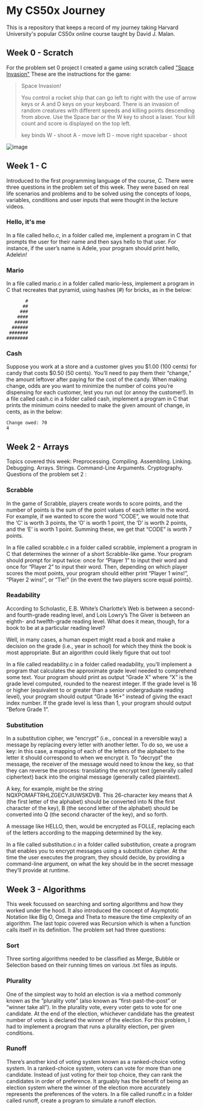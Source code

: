 # My CS50x Journey
This is a repository that keeps a record of my journey taking Harvard University's popular CS50x online course taught by David J. Malan.

## Week 0 - Scratch
For the problem set 0 project I created a game using scratch called ["Space Invasion"](https://github.com/safwanishere/CS50/blob/main/Week%200)
These are the instructions for the game:

> Space Invasion!
> 
> You control a rocket ship that can go left to right with the use of arrow keys or A and D keys on your keyboard. There is an invasion of random creatures with different speeds and killing points descending from above. Use the Space bar or the W key to shoot a laser. Your kill count and score is displayed on the top left.
> 
> key binds
> W - shoot
> A - move left
> D - move right
> spacebar - shoot

![image](https://github.com/user-attachments/assets/9956a934-2aa0-4c74-b374-77297e48d294)

## Week 1 - C
Introduced to the first programming language of the course, C. There were three questions in the problem set of this week. They were based on real life scenarios and problems and to be solved using the concepts of loops, variables, conditions and user inputs that were thought in the lecture videos.

### Hello, it's me
In a file called hello.c, in a folder called me, implement a program in C that prompts the user for their name and then says hello to that user. For instance, if the user’s name is Adele, your program should print hello, Adele\n!

### Mario
In a file called mario.c in a folder called mario-less, implement a program in C that recreates that pyramid, using hashes (#) for bricks, as in the below:
```
       #
      ##
     ###
    ####
   #####
  ######
 #######
########
```

### Cash
Suppose you work at a store and a customer gives you $1.00 (100 cents) for candy that costs $0.50 (50 cents). You’ll need to pay them their “change,” the amount leftover after paying for the cost of the candy. When making change, odds are you want to minimize the number of coins you’re dispensing for each customer, lest you run out (or annoy the customer!). In a file called cash.c in a folder called cash, implement a program in C that prints the minimum coins needed to make the given amount of change, in cents, as in the below:
```
Change owed: 70
4
```

## Week 2 - Arrays
Topics covered this week: Preprocessing. Compiling. Assembling. Linking. Debugging. Arrays. Strings. Command-Line Arguments. Cryptography.
Questions of the problem set 2 :

### Scrabble
In the game of Scrabble, players create words to score points, and the number of points is the sum of the point values of each letter in the word.
For example, if we wanted to score the word “CODE”, we would note that the ‘C’ is worth 3 points, the ‘O’ is worth 1 point, the ‘D’ is worth 2 points, and the ‘E’ is worth 1 point. Summing these, we get that “CODE” is worth 7 points.

In a file called scrabble.c in a folder called scrabble, implement a program in C that determines the winner of a short Scrabble-like game. Your program should prompt for input twice: once for “Player 1” to input their word and once for “Player 2” to input their word. Then, depending on which player scores the most points, your program should either print “Player 1 wins!”, “Player 2 wins!”, or “Tie!” (in the event the two players score equal points).

### Readability
According to Scholastic, E.B. White’s Charlotte’s Web is between a second- and fourth-grade reading level, and Lois Lowry’s The Giver is between an eighth- and twelfth-grade reading level. What does it mean, though, for a book to be at a particular reading level?

Well, in many cases, a human expert might read a book and make a decision on the grade (i.e., year in school) for which they think the book is most appropriate. But an algorithm could likely figure that out too!

In a file called readability.c in a folder called readability, you’ll implement a program that calculates the approximate grade level needed to comprehend some text. Your program should print as output “Grade X” where “X” is the grade level computed, rounded to the nearest integer. If the grade level is 16 or higher (equivalent to or greater than a senior undergraduate reading level), your program should output “Grade 16+” instead of giving the exact index number. If the grade level is less than 1, your program should output “Before Grade 1”.

### Substitution
In a substitution cipher, we “encrypt” (i.e., conceal in a reversible way) a message by replacing every letter with another letter. To do so, we use a key: in this case, a mapping of each of the letters of the alphabet to the letter it should correspond to when we encrypt it. To “decrypt” the message, the receiver of the message would need to know the key, so that they can reverse the process: translating the encrypt text (generally called ciphertext) back into the original message (generally called plaintext).

A key, for example, might be the string NQXPOMAFTRHLZGECYJIUWSKDVB. This 26-character key means that A (the first letter of the alphabet) should be converted into N (the first character of the key), B (the second letter of the alphabet) should be converted into Q (the second character of the key), and so forth.

A message like HELLO, then, would be encrypted as FOLLE, replacing each of the letters according to the mapping determined by the key.

In a file called substitution.c in a folder called substitution, create a program that enables you to encrypt messages using a substitution cipher. At the time the user executes the program, they should decide, by providing a command-line argument, on what the key should be in the secret message they’ll provide at runtime.

## Week 3 - Algorithms
This week focussed on searching and sorting algorithms and how they worked under the hood. It also introduced the concept of Asymptotic Notation like Big O, Omega and Theta to measure the time cmplexity of an algorithm. The last topic covered was Recursion which is when a function calls itself in its definition. The problem set had three questions:

### Sort
Three sorting algorithms needed to be classified as Merge, Bubble or Selection based on their running times on various .txt files as inputs.

### Plurality
One of the simplest way to hold an election is via a method commonly known as the “plurality vote” (also known as “first-past-the-post” or “winner take all”). In the plurality vote, every voter gets to vote for one candidate. At the end of the election, whichever candidate has the greatest number of votes is declared the winner of the election.
For this problem, I had  to implement a program that runs a plurality election, per given conditions.

### Runoff
There’s another kind of voting system known as a ranked-choice voting system. In a ranked-choice system, voters can vote for more than one candidate. Instead of just voting for their top choice, they can rank the candidates in order of preference. It arguably has the benefit of being an election system where the winner of the election more accurately represents the preferences of the voters. In a file called runoff.c in a folder called runoff, create a program to simulate a runoff election.
